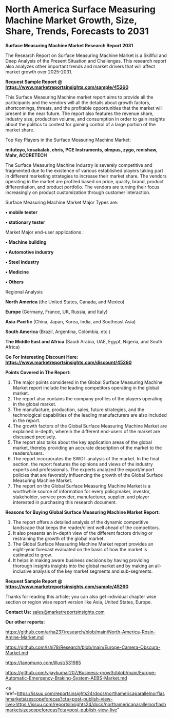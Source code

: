 # North America Surface Measuring Machine Market Growth, Size, Share, Trends, Forecasts to 2031

<strong>Surface Measuring Machine Market Research Report 2031</strong>

The Research Report on Surface Measuring Machine Market is a Skillful and Deep Analysis of the Present Situation and Challenges. This research report also analyzes other important trends and market drivers that will affect market growth over 2025-2031.

<strong>Request Sample Report @ <a href=https://www.marketreportsinsights.com/sample/45260>https://www.marketreportsinsights.com/sample/45260</a></strong>

This Surface Measuring Machine market report aims to provide all the participants and the vendors will all the details about growth factors, shortcomings, threats, and the profitable opportunities that the market will present in the near future. The report also features the revenue share, industry size, production volume, and consumption in order to gain insights about the politics to contest for gaining control of a large portion of the market share.

Top Key Players in the Surface Measuring Machine Market:

<strong>mitutoyo, kosakalab, chris, PCE Instruments, olmpus, zygo, renishaw, Mahr, ACCRETECH</strong>

The Surface Measuring Machine Industry is severely competitive and fragmented due to the existence of various established players taking part in different marketing strategies to increase their market share. The vendors operating in the market are profiled based on price, quality, brand, product differentiation, and product portfolio. The vendors are turning their focus increasingly on product customization through customer interaction.

Surface Measuring Machine Market Major Types are:

<strong>•  mobile tester

•  stationary tester</strong>

Market Major end-user applications :

<strong>•  Machine building

•  Automotive industry

•  Steel industry

•  Medicine

•  Others</strong>

Regional Analysis

</u><strong><b>North America</b></strong> (the United States, Canada, and Mexico)

<strong><b>Europe </b></strong>(Germany, France, UK, Russia, and Italy)

<strong><b>Asia-Pacific</b></strong> (China, Japan, Korea, India, and Southeast Asia)

<strong><b>South America</b></strong> (Brazil, Argentina, Colombia, etc.)

<strong><b>The Middle East and Africa</b></strong> (Saudi Arabia, UAE, Egypt, Nigeria, and South Africa)

<strong>Go For Interesting Discount Here: <a href=https://www.marketreportsinsights.com/discount/45260>https://www.marketreportsinsights.com/discount/45260</a></strong>

<strong>Points Covered in The Report:</strong>
<ol>
  <li>The major points considered in the Global Surface Measuring Machine Market report include the leading competitors operating in the global market.</li>
  <li>The report also contains the company profiles of the players operating in the global market.</li>
  <li>The manufacture, production, sales, future strategies, and the technological capabilities of the leading manufacturers are also included in the report.</li>
  <li>The growth factors of the Global Surface Measuring Machine Market are explained in-depth, wherein the different end-users of the market are discussed precisely.</li>
  <li>The report also talks about the key application areas of the global market, thereby providing an accurate description of the market to the readers/users.</li>
  <li>The report incorporates the SWOT analysis of the market. In the final section, the report features the opinions and views of the industry experts and professionals. The experts analyzed the export/import policies that are favorably influencing the growth of the Global Surface Measuring Machine Market.</li>
  <li>The report on the Global Surface Measuring Machine Market is a worthwhile source of information for every policymaker, investor, stakeholder, service provider, manufacturer, supplier, and player interested in purchasing this research document.</li>
</ol>
<strong>Reasons for Buying Global Surface Measuring Machine Market Report:</strong>

<ol>
  <li>The report offers a detailed analysis of the dynamic competitive landscape that keeps the reader/client well ahead of the competitors.</li>
  <li>It also presents an in-depth view of the different factors driving or restraining the growth of the global market.</li>
  <li>The Global Surface Measuring Machine Market report provides an eight-year forecast evaluated on the basis of how the market is estimated to grow.</li>
  <li>It helps in making aware business decisions by having providing thorough insights insights into the global market and by making an all-inclusive analysis of the key market segments and sub-segments.</li>
</ol>
<strong>Request Sample Report @ <a href=https://www.marketreportsinsights.com/sample/45260>https://www.marketreportsinsights.com/sample/45260</a></strong>


Thanks for reading this article; you can also get individual chapter wise section or region wise report version like Asia, United States, Europe.

<strong>Contact Us:</strong>
sales@marketreportsinsights.com

<strong>Our other reports:</strong>

<a href=https://github.com/arha237/research/blob/main/North-America-Rosin-Amine-Market.md>https://github.com/arha237/research/blob/main/North-America-Rosin-Amine-Market.md</a>

<a href=https://github.com/Ishi78/Research/blob/main/Europe-Camera-Obscura-Market.md>https://github.com/Ishi78/Research/blob/main/Europe-Camera-Obscura-Market.md</a>

<a href=https://tanomuno.com/illust/531985>https://tanomuno.com/illust/531985</a>

<a href=https://github.com/vijaykumar207/Business-growth/blob/main/Europe-Automatic-Emergency-Braking-System-AEBS-Market.md>https://github.com/vijaykumar207/Business-growth/blob/main/Europe-Automatic-Emergency-Braking-System-AEBS-Market.md</a>

<a href=https://issuu.com/reportsinsights24/docs/northamericaparallelnorflashmarketsizescopeforecas?cta=post-publish-view-live>https://issuu.com/reportsinsights24/docs/northamericaparallelnorflashmarketsizescopeforecas?cta=post-publish-view-live</a>"
